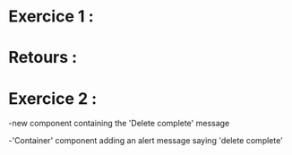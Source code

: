 # Exercice 1 :

<!-- -Commit et push les changements faits hier -->

<!-- - Créer un nouveau composant HeaderTitle dans un fichier séparé -->
<!-- - Appliquer un style au titre pour avoir le texte en couleur "Aliceblue" et de taille 1.6rem -->
<!-- - Passer un children à ce composant pour y mettre le titre -->

<!-- - Utiliser ce composant à la place du h1 dans le composant ActionCard (celui qui affiche "Are you sure ?") -->


# Retours : 

 <!-- - 1: Le dossier clickMeCard est mal nommé, il devrait avoir une majuscule
 - 2: Dans le fichier de style `ClickMeCard.module.css`  -> Ca sert a rien de prefix toutes les classes avec le nom du composant
 - 3: Dans `App.tsx` -> Tu peux auto-close le tag du composant ClickMe si il n'a pas de children. -->

 # Exercice 2 :

 <!-- - Passer le useState conter dans le bouton click me (le supprimer du bouton delete) -->

 <!-- - show 'ActionCard' when the 'ClickMe' button is true -->

 <!-- -'cancel' button action make 'ActionCard' component back hiding(false status)  -->

 -new component containing the 'Delete complete' message

 -'Container' component adding an alert message saying 'delete complete' 